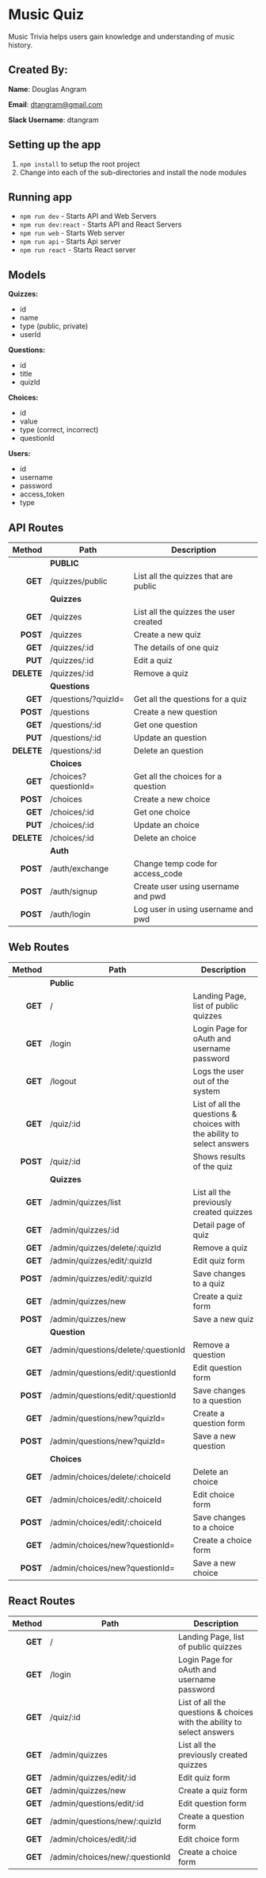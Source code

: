 # Music Quiz

Music Trivia helps users gain knowledge and understanding of music history.

## Created By:

**Name**: Douglas Angram

**Email**: dtangram@gmail.com

**Slack Username**: dtangram

## Setting up the app

1. `npm install` to setup the root project
1. Change into each of the sub-directories and install the node modules

## Running app

- `npm run dev` - Starts API and Web Servers
- `npm run dev:react` - Starts API and React Servers
- `npm run web` - Starts Web server
- `npm run api` - Starts Api server
- `npm run react` - Starts React server

## Models

**Quizzes:**
- id
- name
- type (public, private)
- userId

**Questions:**
- id
- title
- quizId

**Choices:**
- id
- value
- type (correct, incorrect)
- questionId

**Users:**
- id
- username
- password
- access_token
- type

## API Routes

|     Method | Path                       | Description                           |
| ---------: | -------------------------- | ------------------------------------- |
|            | **PUBLIC**                 |                                       |
|    **GET** | /quizzes/public            | List all the quizzes that are public  |
|            | **Quizzes**                |                                       |
|    **GET** | /quizzes                   | List all the quizzes the user created |
|   **POST** | /quizzes                   | Create a new quiz                     |
|    **GET** | /quizzes/:id               | The details of one quiz               |
|    **PUT** | /quizzes/:id               | Edit a quiz                           |
| **DELETE** | /quizzes/:id               | Remove a quiz                         |
|            | **Questions**              |                                       |
|    **GET** | /questions/?quizId=        | Get all the questions for a quiz      |
|   **POST** | /questions                 | Create a new question                 |
|    **GET** | /questions/:id             | Get one question                      |
|    **PUT** | /questions/:id             | Update an question                    |
| **DELETE** | /questions/:id             | Delete an question                    |
|            | **Choices**                |                                       |
|    **GET** | /choices?questionId=       | Get all the choices for a question    |
|   **POST** | /choices                   | Create a new choice                   |
|    **GET** | /choices/:id               | Get one choice                        |
|    **PUT** | /choices/:id               | Update an choice                      |
| **DELETE** | /choices/:id               | Delete an choice                      |
|            | **Auth**                   |                                       |
|   **POST** | /auth/exchange             | Change temp code for access_code      |
|   **POST** | /auth/signup               | Create user using username and pwd    |
|   **POST** | /auth/login                | Log user in using username and pwd    |


## Web Routes

|   Method | Path                            | Description                                                            |
| -------: | ------------------------------- | ---------------------------------------------------------------------- |
|          | **Public**                      |                                                                        |
|  **GET** | /                               | Landing Page, list of public quizzes                                   |
|  **GET** | /login                          | Login Page for oAuth and username password                             |
|  **GET** | /logout                         | Logs the user out of the system                                        |
|  **GET** | /quiz/:id                       | List of all the questions & choices with the ability to select answers |
| **POST** | /quiz/:id                       | Shows results of the quiz                                              |
|          | **Quizzes**                     |                                                                        |
|  **GET** | /admin/quizzes/list             | List all the previously created quizzes                                |
|  **GET** | /admin/quizzes/:id              | Detail page of quiz                                                    |
|  **GET** | /admin/quizzes/delete/:quizId   | Remove a quiz                                                          |
|  **GET** | /admin/quizzes/edit/:quizId     | Edit quiz form                                                         |
| **POST** | /admin/quizzes/edit/:quizId     | Save changes to a quiz                                                 |
|  **GET** | /admin/quizzes/new              | Create a quiz form                                                     |
| **POST** | /admin/quizzes/new              | Save a new quiz                                                        |
|          | **Question**                    |                                                                        |
|  **GET** | /admin/questions/delete/:questionId | Remove a question                                                  |
|  **GET** | /admin/questions/edit/:questionId   | Edit question form                                                 |
| **POST** | /admin/questions/edit/:questionId   | Save changes to a question                                         |
|  **GET** | /admin/questions/new?quizId=    | Create a question form                                                 |
| **POST** | /admin/questions/new?quizId=    | Save a new question                                                    |
|          | **Choices**                     |                                                                        |
|  **GET** | /admin/choices/delete/:choiceId | Delete an choice                                                       |
|  **GET** | /admin/choices/edit/:choiceId   | Edit choice form                                                       |
| **POST** | /admin/choices/edit/:choiceId   | Save changes to a choice                                               |
|  **GET** | /admin/choices/new?questionId=  | Create a choice form                                                   |
| **POST** | /admin/choices/new?questionId=  | Save a new choice                                                      |

## React Routes

|  Method | Path                           | Description                                                            |
| ------: | ------------------------------ | ---------------------------------------------------------------------- |
| **GET** | /                              | Landing Page, list of public quizzes                                   |
| **GET** | /login                         | Login Page for oAuth and username password                             |
| **GET** | /quiz/:id                      | List of all the questions & choices with the ability to select answers |
| **GET** | /admin/quizzes                 | List all the previously created quizzes                                |
| **GET** | /admin/quizzes/edit/:id        | Edit quiz form                                                         |
| **GET** | /admin/quizzes/new             | Create a quiz form                                                     |
| **GET** | /admin/questions/edit/:id      | Edit question form                                                     |
| **GET** | /admin/questions/new/:quizId   | Create a question form                                                 |
| **GET** | /admin/choices/edit/:id        | Edit choice form                                                       |
| **GET** | /admin/choices/new/:questionId | Create a choice form                                                   |
